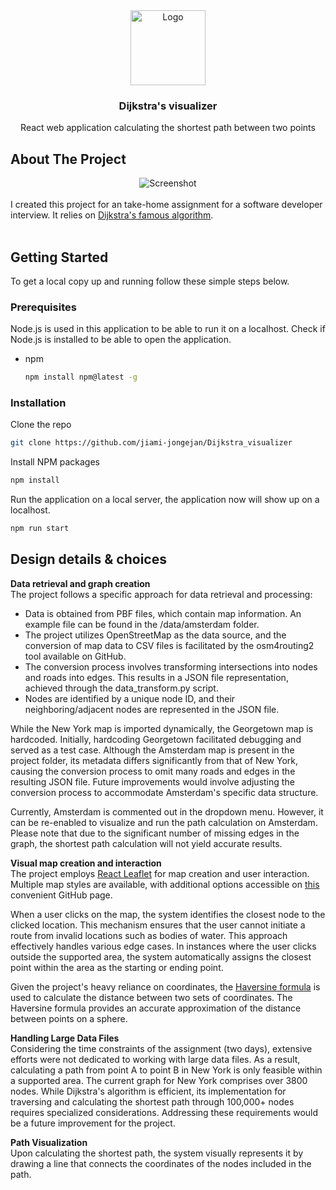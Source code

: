 
<!-- PROJECT LOGO -->
<div align="center">
  <a href="https://github.com/jiami-jongejan/Dijkstra-visualizer">
    <img src="https://cdn-images-1.medium.com/max/960/1*heR0By4G5GbpJ6ZaftJLRQ.gif" alt="Logo" width="120" height="auto">
  </a>

<h3 align="center">Dijkstra's visualizer</h3>

  <p align="center">
    React web application calculating the shortest path between two points
    <br />
  </p>
</div>


<!-- ABOUT THE PROJECT -->
## About The Project
<div align="center">
<img src="https://github.com/jiami-jongejan/Dijkstra-visualizer/blob/Dijkstra-visualize/src/images/demo.gif" alt="Screenshot">
</div>
<br/>
I created this project for an take-home assignment for a software developer interview. It relies on <a href="https://en.wikipedia.org/wiki/Dijkstra%27s_algorithm">Dijkstra's famous algorithm</a>.
<br />
<br />

<!-- GETTING STARTED -->
## Getting Started

To get a local copy up and running follow these simple steps below.

### Prerequisites

Node.js is used in this application to be able to run it on a localhost. Check if Node.js is installed to be able to open the application.
* npm
  ```sh
  npm install npm@latest -g
  ```

### Installation

Clone the repo
   ```sh
   git clone https://github.com/jiami-jongejan/Dijkstra_visualizer
   ```
Install NPM packages
   ```sh
   npm install
   ```
Run the application on a local server, the application now will show up on a localhost.
   ```sh
   npm run start
   ```


## Design details & choices

**Data retrieval and graph creation**<br />
The project follows a specific approach for data retrieval and processing:

- Data is obtained from PBF files, which contain map information. An example file can be found in the /data/amsterdam folder.
- The project utilizes OpenStreetMap as the data source, and the conversion of map data to CSV files is facilitated by the osm4routing2 tool available on GitHub.
- The conversion process involves transforming intersections into nodes and roads into edges. This results in a JSON file representation, achieved through the data_transform.py script.
- Nodes are identified by a unique node ID, and their neighboring/adjacent nodes are represented in the JSON file.</p>

While the New York map is imported dynamically, the Georgetown map is hardcoded. Initially, hardcoding Georgetown facilitated debugging and served as a test case. Although the Amsterdam map is present in the project folder, its metadata differs significantly from that of New York, causing the conversion process to omit many roads and edges in the resulting JSON file. Future improvements would involve adjusting the conversion process to accommodate Amsterdam's specific data structure.

Currently, Amsterdam is commented out in the dropdown menu. However, it can be re-enabled to visualize and run the path calculation on Amsterdam. Please note that due to the significant number of missing edges in the graph, the shortest path calculation will not yield accurate results.

**Visual map creation and interaction**<br />
The project employs <a href="https://react-leaflet.js.org/">React Leaflet</a> for map creation and user interaction. Multiple map styles are available, with additional options accessible on <a href="leaflet-extras.github.io/leaflet-providers/preview/">this</a> convenient GitHub page.

When a user clicks on the map, the system identifies the closest node to the clicked location. This mechanism ensures that the user cannot initiate a route from invalid locations such as bodies of water. This approach effectively handles various edge cases. In instances where the user clicks outside the supported area, the system automatically assigns the closest point within the area as the starting or ending point.

Given the project's heavy reliance on coordinates, the <a href="https://en.wikipedia.org/wiki/Haversine_formula">Haversine formula</a> is used to calculate the distance between two sets of coordinates. The Haversine formula provides an accurate approximation of the distance between points on a sphere.

**Handling Large Data Files**<br />
Considering the time constraints of the assignment (two days), extensive efforts were not dedicated to working with large data files. As a result, calculating a path from point A to point B in New York is only feasible within a supported area. The current graph for New York comprises over 3800 nodes. While Dijkstra's algorithm is efficient, its implementation for traversing and calculating the shortest path through 100,000+ nodes requires specialized considerations. Addressing these requirements would be a future improvement for the project.

**Path Visualization**<br />
Upon calculating the shortest path, the system visually represents it by drawing a line that connects the coordinates of the nodes included in the path.
